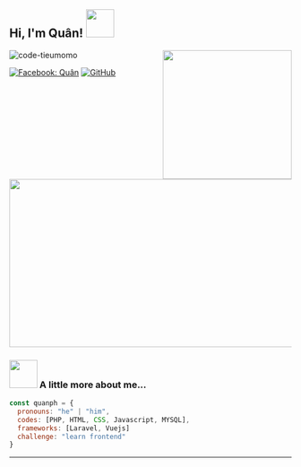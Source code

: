 <h2> Hi, I'm Quân! <img src="https://media.giphy.com/media/mGcNjsfWAjY5AEZNw6/giphy.gif" width="50"></h2>
<img align='right' src="https://media.giphy.com/media/qRbB7EuMGPSlLMPENy/giphy.gif" width="230">
<p align="left"> <img src="https://komarev.com/ghpvc/?username=code-tieumomo&label=Profile%20views&color=0e75b6&style=flat" alt="code-tieumomo" /> </p>

[![Facebook: Quân](https://img.shields.io/badge/Facebook-1877F2?style=for-the-badge&logo=facebook&logoColor=white)](https://www.facebook.com/pyl.walker/)
[![GitHub](https://img.shields.io/badge/GitHub-100000?style=for-the-badge&logo=github&logoColor=white)](https://github.com/code-tieumomo)

<img
  src="https://render.gitanimals.org/farms/code-tieumomo"
  width="600"
  height="300"
/>

### <img src="https://media.giphy.com/media/VgCDAzcKvsR6OM0uWg/giphy.gif" width="50"> A little more about me...  

```javascript
const quanph = {
  pronouns: "he" | "him",
  codes: [PHP, HTML, CSS, Javascript, MYSQL],
  frameworks: [Laravel, Vuejs]
  challenge: "learn frontend"
}
```
---
